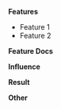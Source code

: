 **Features**

<!-- Describe the features or bug fixes in this PR. For bug fixes, link to the issue. -->

- Feature 1
- Feature 2

**Feature Docs**

<!-- Provide RFC, tutorial, or use case links for significant updates. Optional for minor changes. -->

**Influence**

<!-- Explain the impact of these changes for reviewer focus. -->

**Result**

<!-- Include screenshots or logs of unit tests or running results. -->

**Other**

<!-- Additional notes about this PR. -->
